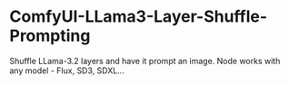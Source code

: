 # ComfyUI-LLama3-Layer-Shuffle-Prompting
Shuffle LLama-3.2 layers and have it prompt an image. Node works with any model - Flux, SD3, SDXL...

